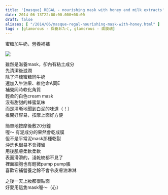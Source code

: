 ```yaml
---
title: '[masque] REGAL - nourishing mask with honey and milk extracts'
date: 2014-06-13T22:00:00.000+08:00
draft: false
aliases: [ "/2014/06/masque-regal-nourishing-mask-with-honey.html" ]
tags : [glamorous - 保養おたく, glamorous - 面膜魂]
---
```


蜜糖加牛奶，營養補補  

[![](https://3.bp.blogspot.com/-zQhd0th8FvU/XEMf52AwlqI/AAAAAAAAFso/quoUoi6AoHcN2dDT-BRmYSTIQyUi0yj8wCLcBGAs/s640/14391167213_f84965ced0_z.jpg)](https://3.bp.blogspot.com/-zQhd0th8FvU/XEMf52AwlqI/AAAAAAAAFso/quoUoi6AoHcN2dDT-BRmYSTIQyUi0yj8wCLcBGAs/s1600/14391167213_f84965ced0_z.jpg)

雖然是滋養mask，卻內有粘土成分  
先清潔後滋潤  
除了洋槐蜜糖同牛奶  
還加入牛油果、維他命A同E  
補營同時軟化角質  
輕柔的白色cream mask  
沒有甜甜的蜂蜜氣味  
而是清晰地聞到白泥的味道（！）  
推開好容易，按摩上面好方便  
  
簡單地按摩後敷20分鐘  
喔～ 有泥成分的果然會乾成膜  
但不是平常泥mask那種乾裂  
沖洗也很易不會殘留  
用後肌膚柔軟柔軟  
表面滑滑的，淺乾紋都不見了  
裡面細胞也有輕微pump pump脹  
喜歡它補營養之餘不會令皮膚油淋淋  
  
之後一天上妝都很貼面  
好愛用這隻mask喔～（心）